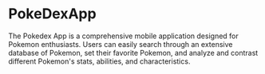 # PokeDexApp
The Pokedex App is a comprehensive mobile application designed for Pokemon enthusiasts. Users can easily search through an extensive database of Pokemon, set their favorite Pokemon, and analyze and contrast different Pokemon's stats, abilities, and characteristics. 
